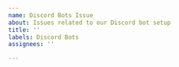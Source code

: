 ```yaml
---
name: Discord Bots Issue
about: Issues related to our Discord bot setup
title: ''
labels: Discord Bots
assignees: ''

---
```




